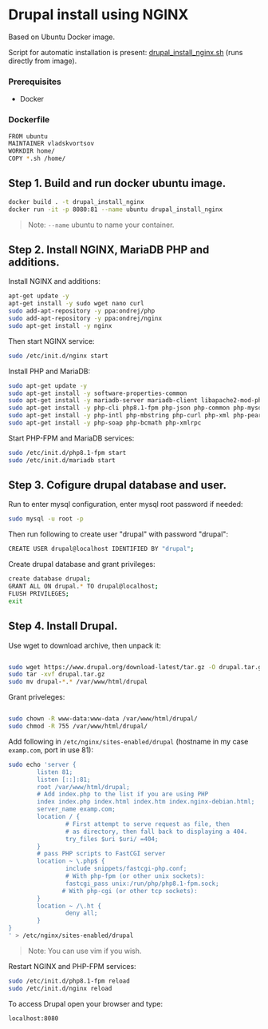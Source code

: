 # Drupal install using NGINX
Based on Ubuntu Docker image.

Script for automatic installation is present: [drupal_install_nginx.sh][ghsh] (runs directly from image).

### Prerequisites

- Docker


### Dockerfile

```sh
FROM ubuntu
MAINTAINER vladskvortsov
WORKDIR home/
COPY *.sh /home/
```   

## Step 1. Build and run docker ubuntu image.

```sh
docker build . -t drupal_install_nginx
docker run -it -p 8080:81 --name ubuntu drupal_install_nginx
```
> Note: `--name` ubuntu to name your container.

## Step 2. Install NGINX, MariaDB PHP and additions.

Install NGINX and additions:

```sh
apt-get update -y
apt-get install -y sudo wget nano curl
sudo add-apt-repository -y ppa:ondrej/php
sudo add-apt-repository -y ppa:ondrej/nginx
sudo apt-get install -y nginx
``` 

Then start NGINX service:

```sh
sudo /etc/init.d/nginx start
```

Install PHP and MariaDB:

```sh
sudo apt-get update -y
sudo apt-get install -y software-properties-common
sudo apt-get install -y mariadb-server mariadb-client libapache2-mod-php
sudo apt-get install -y php-cli php8.1-fpm php-json php-common php-mysql php-zip php-gd
sudo apt-get install -y php-intl php-mbstring php-curl php-xml php-pear php-tidy
sudo apt-get install -y php-soap php-bcmath php-xmlrpc
```

Start PHP-FPM and MariaDB services:

```sh
sudo /etc/init.d/php8.1-fpm start
sudo /etc/init.d/mariadb start
```

## Step 3. Cofigure drupal database and user.

Run to enter mysql configuration, enter mysql root password if needed:

```sh
sudo mysql -u root -p
```
Then run following to create user "drupal" with password "drupal":
```sh
CREATE USER drupal@localhost IDENTIFIED BY "drupal";
```
Create drupal database and grant privileges:
```sh
create database drupal;
GRANT ALL ON drupal.* TO drupal@localhost;
FLUSH PRIVILEGES;
exit
```

## Step 4. Install Drupal.

Use wget to download archive, then unpack it:

```sh

sudo wget https://www.drupal.org/download-latest/tar.gz -O drupal.tar.gz
sudo tar -xvf drupal.tar.gz
sudo mv drupal-*.* /var/www/html/drupal
```

Grant priveleges: 
```sh

sudo chown -R www-data:www-data /var/www/html/drupal/
sudo chmod -R 755 /var/www/html/drupal/
```

Add following in `/etc/nginx/sites-enabled/drupal` (hostname in my case `examp.com`, port in use 81):

```sh
sudo echo 'server {
        listen 81;
        listen [::]:81;
        root /var/www/html/drupal;
        # Add index.php to the list if you are using PHP
        index index.php index.html index.htm index.nginx-debian.html;
        server_name examp.com;
        location / {
                # First attempt to serve request as file, then
                # as directory, then fall back to displaying a 404.
                try_files $uri $uri/ =404;
        }
        # pass PHP scripts to FastCGI server
        location ~ \.php$ {
                include snippets/fastcgi-php.conf;
                # With php-fpm (or other unix sockets):
                fastcgi_pass unix:/run/php/php8.1-fpm.sock;
               # With php-cgi (or other tcp sockets):
        }
        location ~ /\.ht {
                deny all;
        }
}
' > /etc/nginx/sites-enabled/drupal
```    
> Note: You can use vim if you wish.

Restart NGINX and PHP-FPM services:

```sh
sudo /etc/init.d/php8.1-fpm reload
sudo /etc/init.d/nginx reload
```

To access Drupal open your browser and type:

```sh
localhost:8080
```

[git-repo-url]: <https://github.com/vladskvortsov/drupal_install_nginx/>
[ghsh]: <https://github.com/vladskvortsov/drupal_install_nginx/blob/master/drupal_install_nginx.sh>
